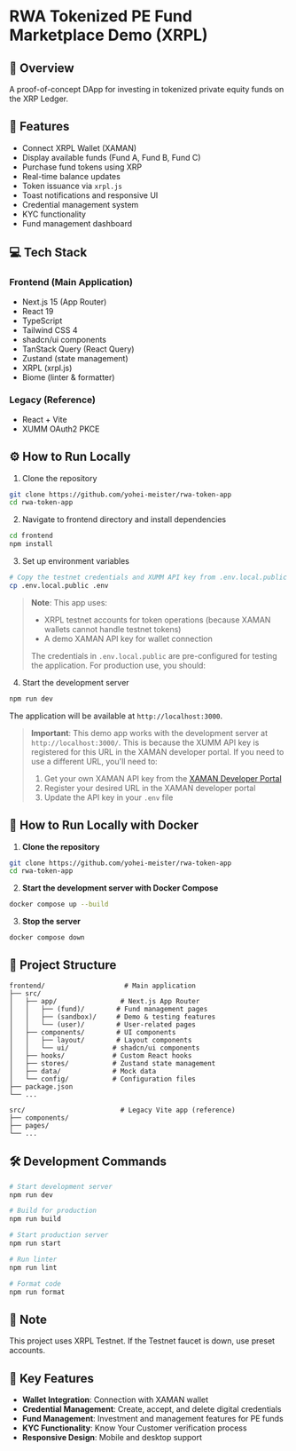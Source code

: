 # RWA Tokenized PE Fund Marketplace Demo (XRPL)

## 🚀 Overview

A proof-of-concept DApp for investing in tokenized private equity funds on the XRP Ledger.

## 🧩 Features

- Connect XRPL Wallet (XAMAN)
- Display available funds (Fund A, Fund B, Fund C)
- Purchase fund tokens using XRP
- Real-time balance updates
- Token issuance via `xrpl.js`
- Toast notifications and responsive UI
- Credential management system
- KYC functionality
- Fund management dashboard

## 💻 Tech Stack

### Frontend (Main Application)
- Next.js 15 (App Router)
- React 19
- TypeScript
- Tailwind CSS 4
- shadcn/ui components
- TanStack Query (React Query)
- Zustand (state management)
- XRPL (xrpl.js)
- Biome (linter & formatter)

### Legacy (Reference)
- React + Vite
- XUMM OAuth2 PKCE

## ⚙️ How to Run Locally

1. Clone the repository

```bash
git clone https://github.com/yohei-meister/rwa-token-app
cd rwa-token-app
```

2. Navigate to frontend directory and install dependencies

```bash
cd frontend
npm install
```

3. Set up environment variables

```bash
# Copy the testnet credentials and XUMM API key from .env.local.public to .env
cp .env.local.public .env
```

> **Note**: This app uses:
>
> - XRPL testnet accounts for token operations (because XAMAN wallets cannot handle testnet tokens)
> - A demo XAMAN API key for wallet connection
>
> The credentials in `.env.local.public` are pre-configured for testing the application. For production use, you should:

4. Start the development server

```bash
npm run dev
```

The application will be available at `http://localhost:3000`.

> **Important**: This demo app works with the development server at `http://localhost:3000/`. This is because the XUMM API key is registered for this URL in the XAMAN developer portal. If you need to use a different URL, you'll need to:
>
> 1. Get your own XAMAN API key from the [XAMAN Developer Portal](https://apps.xaman.dev/)
> 2. Register your desired URL in the XAMAN developer portal
> 3. Update the API key in your `.env` file

## 🐳 How to Run Locally with Docker

1. **Clone the repository**

```bash
git clone https://github.com/yohei-meister/rwa-token-app
cd rwa-token-app
```

2. **Start the development server with Docker Compose**

```bash
docker compose up --build
```

3. **Stop the server**

```bash
docker compose down
```

## 📂 Project Structure

```
frontend/                    # Main application
├── src/
│   ├── app/                # Next.js App Router
│   │   ├── (fund)/        # Fund management pages
│   │   ├── (sandbox)/     # Demo & testing features
│   │   └── (user)/        # User-related pages
│   ├── components/        # UI components
│   │   ├── layout/        # Layout components
│   │   └── ui/           # shadcn/ui components
│   ├── hooks/            # Custom React hooks
│   ├── stores/           # Zustand state management
│   ├── data/             # Mock data
│   └── config/           # Configuration files
├── package.json
└── ...

src/                        # Legacy Vite app (reference)
├── components/
├── pages/
└── ...
```

## 🛠️ Development Commands

```bash
# Start development server
npm run dev

# Build for production
npm run build

# Start production server
npm run start

# Run linter
npm run lint

# Format code
npm run format
```

## 📝 Note

This project uses XRPL Testnet.
If the Testnet faucet is down, use preset accounts.

## 🔧 Key Features

- **Wallet Integration**: Connection with XAMAN wallet
- **Credential Management**: Create, accept, and delete digital credentials
- **Fund Management**: Investment and management features for PE funds
- **KYC Functionality**: Know Your Customer verification process
- **Responsive Design**: Mobile and desktop support